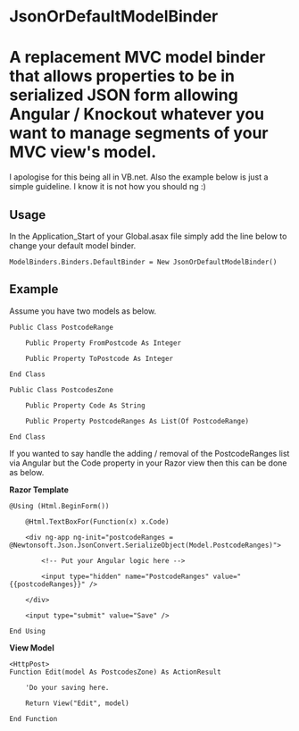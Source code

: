 # JsonOrDefaultModelBinder
A replacement MVC model binder that allows properties to be in serialized JSON form allowing Angular / Knockout whatever you want to manage segments of your MVC view's model.
==============

I apologise for this being all in VB.net. Also the example below is just a simple guideline. I know it is not how you should ng :)

Usage
--------------
In the Application_Start of your Global.asax file simply add the line below to change your default model binder.

    ModelBinders.Binders.DefaultBinder = New JsonOrDefaultModelBinder()

Example
--------------
Assume you have two models as below.

    Public Class PostcodeRange
	
	    Public Property FromPostcode As Integer
		
		Public Property ToPostcode As Integer
		
	End Class

    Public Class PostcodesZone
	
	    Public Property Code As String
		
		Public Property PostcodeRanges As List(Of PostcodeRange)
		
	End Class
	
If you wanted to say handle the adding / removal of the PostcodeRanges list via Angular but the Code property in your Razor view then this can be done as below.

**Razor Template**

    @Using (Html.BeginForm())

		@Html.TextBoxFor(Function(x) x.Code)
	
		<div ng-app ng-init="postcodeRanges = @Newtonsoft.Json.JsonConvert.SerializeObject(Model.PostcodeRanges)">
		
			<!-- Put your Angular logic here -->

    		<input type="hidden" name="PostcodeRanges" value="{{postcodeRanges}}" />

		</div>
		
		<input type="submit" value="Save" />
	
	End Using
	
**View Model**

	<HttpPost>
	Function Edit(model As PostcodesZone) As ActionResult
	
		'Do your saving here.

		Return View("Edit", model)

	End Function
